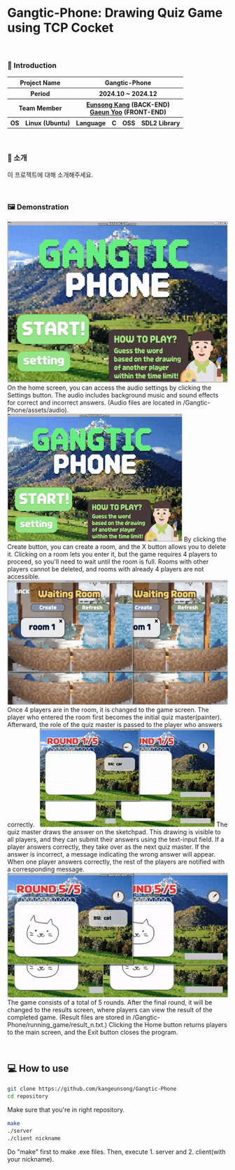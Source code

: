# Gangtic-Phone: Drawing Quiz Game using TCP Cocket

&nbsp;

### 👋 Introduction

<table>
    <tr>
        <th colspan="2">Project Name</th>
        <th colspan="4">Gangtic-Phone</th>
    </tr>
    <tr>
        <th colspan="2">Period</th>
        <th colspan="4">2024.10 ~ 2024.12</th>
    </tr>
    <tr>
        <th colspan="2">Team Member</th>
        <th colspan="4"><a href="https://github.com/kangeunsong">Eunsong Kang</a> (BACK-END) <br><a href="https://github.com/gaeunYoo23">Gaeun Yoo</a> (FRONT-END)</th>
    </tr>
      <tr>
        <th>OS</th>
        <th>Linux (Ubuntu)</th>
        <th>Language</th>
        <th>C</th>
        <th>OSS</th>
        <th>SDL2 Library</th>
    </tr>
</table>

&nbsp;
&nbsp;
&nbsp;
&nbsp;

### 🎨 소개

이 프로젝트에 대해 소개해주세요.

&nbsp;
&nbsp;
&nbsp;
&nbsp;

### 🖼️ Demonstration

![demonstration1 GIF](/readme/gif/home-setting.gif)
On the home screen, you can access the audio settings by clicking the Settings button.
The audio includes background music and sound effects for correct and incorrect answers.
(Audio files are located in /Gangtic-Phone/assets/audio).
&nbsp;
![demonstration2 GIF](/readme/gif/home-waiting.gif)
By clicking the Create button, you can create a room, and the X button allows you to delete it.
Clicking on a room lets you enter it, but the game requires 4 players to proceed, so you'll need to wait until the room is full.
Rooms with other players cannot be deleted, and rooms with already 4 players are not accessible.
&nbsp;
![demonstration3 GIF](/readme/gif/enter-game.gif)
Once 4 players are in the room, it is changed to the game screen.
The player who entered the room first becomes the initial quiz master(painter). Afterward, the role of the quiz master is passed to the player who answers correctly.
&nbsp;
![demonstration4 GIF](/readme/gif/game.gif)
The quiz master draws the answer on the sketchpad.
This drawing is visible to all players, and they can submit their answers using the text-input field.
If a player answers correctly, they take over as the next quiz master. If the answer is incorrect, a message indicating the wrong answer will appear.
When one player answers correctly, the rest of the players are notified with a corresponding message.
&nbsp;
![demonstration5 GIF](/readme/gif/game-result.gif)
The game consists of a total of 5 rounds.
After the final round, it will be changed to the results screen, where players can view the result of the completed game.
(Result files are stored in /Gangtic-Phone/running_game/result_n.txt.)
Clicking the Home button returns players to the main screen, and the Exit button closes the program.

&nbsp;
&nbsp;
&nbsp;
&nbsp;

## 💻 How to use

```bash
git clone https://github.com/kangeunsong/Gangtic-Phone
cd repository
```

Make sure that you're in right repository.
&nbsp;

```bash
make
./server
./client nickname
```

Do "make" first to make .exe files. Then, execute 1. server and 2. client(with your nickname).
